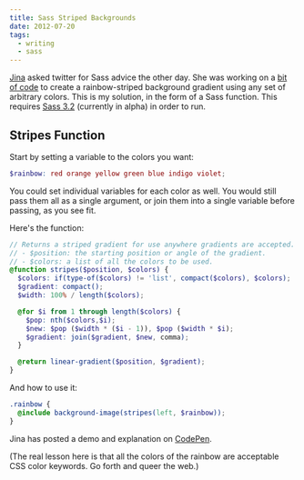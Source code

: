 ```yaml
---
title: Sass Striped Backgrounds
date: 2012-07-20
tags:
  - writing
  - sass
---
```


[Jina][jina] asked twitter for Sass advice the other day.
She was working on a [bit of code][code] to create
a rainbow-striped background gradient
using any set of arbitrary colors.
This is my solution,
in the form of a Sass function.
This requires [Sass 3.2][sass3]
(currently in alpha)
in order to run.

[jina]: https://twitter.com/jina/status/225811628338323458
[code]: https://gist.github.com/3140730
[sass3]: http://rubygems.org/gems/sass


## Stripes Function

Start by setting a variable to the colors you want:

```scss
$rainbow: red orange yellow green blue indigo violet;
```

You could set individual variables for each color as well.
You would still pass them all as a single argument,
or join them into a single variable before passing, as you see fit.

Here's the function:

```scss
// Returns a striped gradient for use anywhere gradients are accepted.
// - $position: the starting position or angle of the gradient.
// - $colors: a list of all the colors to be used.
@function stripes($position, $colors) {
  $colors: if(type-of($colors) != 'list', compact($colors), $colors);
  $gradient: compact();
  $width: 100% / length($colors);

  @for $i from 1 through length($colors) {
    $pop: nth($colors,$i);
    $new: $pop ($width * ($i - 1)), $pop ($width * $i);
    $gradient: join($gradient, $new, comma);
  }

  @return linear-gradient($position, $gradient);
}
```

And how to use it:

```scss
.rainbow {
  @include background-image(stripes(left, $rainbow));
}
```

Jina has posted a demo and explanation
on [CodePen][cp].

[cp]: http://codepen.io/jina/pen/iosjp

(The real lesson here
is that all the colors of the rainbow
are acceptable CSS color keywords.
Go forth and queer the web.)
